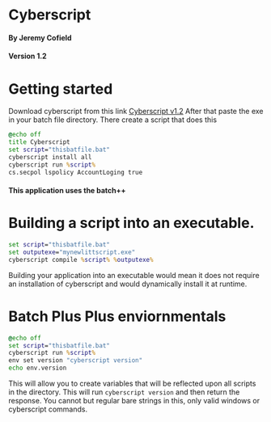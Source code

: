 # Cyberscript 
#### By Jeremy Cofield
#### Version 1.2

# Getting started
Download cyberscript from this link [Cyberscript v1.2](https://youtube.com)
After that paste the exe in your batch file directory. There create a script that does this

```bat
@echo off
title Cyberscript
set script="thisbatfile.bat"
cyberscript install all
cyberscript run %script%
cs.secpol lspolicy AccountLoging true
```
#### This application uses the batch++

# Building a script into an executable.

```bat
set script="thisbatfile.bat"
set outputexe="mynewlittscript.exe"
cyberscript compile %script% %outputexe%
```
 Building your application into an executable would mean it does not require an installation of cyberscript and would dynamically install it at runtime.
 
 # Batch Plus Plus enviornmentals
 
 ```bat
 @echo off
 set script="thisbatfile.bat"
 cyberscript run %script%
 env set version "cyberscript version"
 echo env.version
 ```

This will allow you to create variables that will be reflected upon all scripts in the directory. This will run `cyberscript version` and then return the response. You cannot but regular bare strings in this, only valid windows or cyberscript commands.
